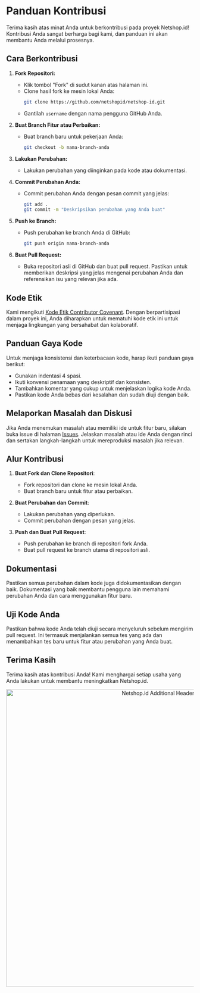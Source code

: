 # Panduan Kontribusi

Terima kasih atas minat Anda untuk berkontribusi pada proyek Netshop.id! Kontribusi Anda sangat berharga bagi kami, dan panduan ini akan membantu Anda melalui prosesnya.

## Cara Berkontribusi

1. **Fork Repositori:**
   - Klik tombol "Fork" di sudut kanan atas halaman ini.
   - Clone hasil fork ke mesin lokal Anda:
     ```bash
     git clone https://github.com/netshopid/netshop-id.git
     ```
   - Gantilah `username` dengan nama pengguna GitHub Anda.

2. **Buat Branch Fitur atau Perbaikan:**
   - Buat branch baru untuk pekerjaan Anda:
     ```bash
     git checkout -b nama-branch-anda
     ```

3. **Lakukan Perubahan:**
   - Lakukan perubahan yang diinginkan pada kode atau dokumentasi.

4. **Commit Perubahan Anda:**
   - Commit perubahan Anda dengan pesan commit yang jelas:
     ```bash
     git add .
     git commit -m "Deskripsikan perubahan yang Anda buat"
     ```

5. **Push ke Branch:**
   - Push perubahan ke branch Anda di GitHub:
     ```bash
     git push origin nama-branch-anda
     ```

6. **Buat Pull Request:**
   - Buka repositori asli di GitHub dan buat pull request. Pastikan untuk memberikan deskripsi yang jelas mengenai perubahan Anda dan referensikan isu yang relevan jika ada.

## Kode Etik

Kami mengikuti [Kode Etik Contributor Covenant](https://www.contributor-covenant.org/version/2/0/code_of_conduct/). Dengan berpartisipasi dalam proyek ini, Anda diharapkan untuk mematuhi kode etik ini untuk menjaga lingkungan yang bersahabat dan kolaboratif.

## Panduan Gaya Kode

Untuk menjaga konsistensi dan keterbacaan kode, harap ikuti panduan gaya berikut:

- Gunakan indentasi 4 spasi.
- Ikuti konvensi penamaan yang deskriptif dan konsisten.
- Tambahkan komentar yang cukup untuk menjelaskan logika kode Anda.
- Pastikan kode Anda bebas dari kesalahan dan sudah diuji dengan baik.

## Melaporkan Masalah dan Diskusi

Jika Anda menemukan masalah atau memiliki ide untuk fitur baru, silakan buka issue di halaman [Issues](https://github.com/netshop-id/netshop-id/issues). Jelaskan masalah atau ide Anda dengan rinci dan sertakan langkah-langkah untuk mereproduksi masalah jika relevan.

## Alur Kontribusi

1. **Buat Fork dan Clone Repositori**:
   - Fork repositori dan clone ke mesin lokal Anda.
   - Buat branch baru untuk fitur atau perbaikan.

2. **Buat Perubahan dan Commit**:
   - Lakukan perubahan yang diperlukan.
   - Commit perubahan dengan pesan yang jelas.

3. **Push dan Buat Pull Request**:
   - Push perubahan ke branch di repositori fork Anda.
   - Buat pull request ke branch utama di repositori asli.

## Dokumentasi

Pastikan semua perubahan dalam kode juga didokumentasikan dengan baik. Dokumentasi yang baik membantu pengguna lain memahami perubahan Anda dan cara menggunakan fitur baru.

## Uji Kode Anda

Pastikan bahwa kode Anda telah diuji secara menyeluruh sebelum mengirim pull request. Ini termasuk menjalankan semua tes yang ada dan menambahkan tes baru untuk fitur atau perubahan yang Anda buat.

## Terima Kasih

Terima kasih atas kontribusi Anda! Kami menghargai setiap usaha yang Anda lakukan untuk membantu meningkatkan Netshop.id.

<div align="center">
  <img src="https://media.discordapp.net/attachments/1262757756901920819/1263364799941836841/20240612_054044_0000.png?ex=6699f7a8&is=6698a628&hm=67639f389f58297ee11235ed2a3be63a7c62bf13acbf10162270842ff9307e92&" alt="Netshop.id Additional Header" width="800"/>
</div>
